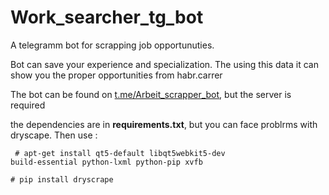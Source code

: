 # Work_searcher_tg_bot
A telegramm bot for scrapping job opportunuties.

Bot can save your experience and specialization. The using this data it can show you the proper opportunities from habr.carrer

The bot can be found on [t.me/Arbeit_scrapper_bot](t.me/Arbeit_scrapper_bot), but the server is required

the dependencies are in <b>requirements.txt</b>, but you can face problrms with dryscape. Then use :

<code> # apt-get install qt5-default libqt5webkit5-dev build-essential python-lxml python-pip xvfb </code>

<code># pip install dryscrape</code>



